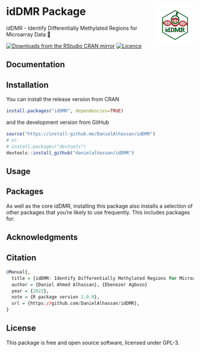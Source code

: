 # idDMR Package  <img src="images/logo.jpeg" align="right" width="20%" height="20%" />
idDMR - Identify Differentially Methylated Regions for Microarray Data 🧬

<!-- badges: start -->
<!--[![R-CMD-check](https://github.com/DanielAlhassan/idDMR/workflows/R-CMD-check/badge.svg)](https://github.com/DanielAlhassan/idDMR/actions)-->
[![Downloads from the RStudio CRAN mirror](https://cranlogs.r-pkg.org/badges/idDMR)](https://cran.r-project.org/package=idDMR)
[![Licence](https://img.shields.io/badge/licence-GPL--3-blue.svg)](https://www.gnu.org/licenses/gpl-3.0.en.html)
<!-- badges: end -->


## Documentation


## Installation
You can install the release version from CRAN

``` r
install.packages("idDMR", dependencies=TRUE)
```

and the development version from GitHub

``` r
source("https://install-github.me/DanielAlhassan/idDMR")
# or
# install.packages("devtools")
devtools::install_github("danielalhassan/idDMR") 
```

## Usage


## Packages
As well as the core idDMR, installing this package also installs a selection of other packages that you’re likely to use frequently. This includes packages for:


## Acknowledgments



## Citation
```r
@Manual{,
  title = {idDMR: Identify Differentially Methylated Regions for Microarray Data},
  author = {Daniel Ahmed Alhassan}, {Ebenezer Agbozo}
  year = {2022},
  note = {R package version 1.0.0},
  url = {https://github.com/DanielAlhassan/idDMR},
}
```

## License
This package is free and open source software, licensed under GPL-3.
